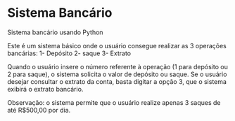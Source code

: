 # Sistema Bancário
Sistema bancário usando Python

Este é um sistema básico onde o usuário consegue realizar as 3 operações bancárias:
1- Depósito 
2- saque
3- Extrato

Quando o usuário insere o número referente à operação (1 para depósito ou 2 para saque), o sistema solicita o valor de depósito ou saque.
Se o usuário desejar consultar o extrato da conta, basta digitar a opção 3, que o sistema exibirá o extrato bancário.

Observação: o sistema permite que o usuário realize apenas 3 saques de até R$500,00 por dia.

